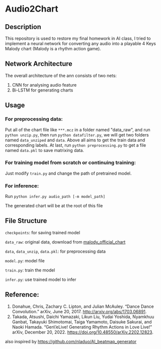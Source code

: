 # Audio2Chart

## Description
This repository is used to restore my final homework in AI class, I tried to implement a neural network for converting any audio into a playable 4 Keys Malody chart (Malody is a rhythm action game).

## Network Architecture

The overall architecture of the ann consists of two nets:

1. CNN for analysing audio feature
2. Bi-LSTM for generating charts

## Usage

### For preprocessing data: 

Put all of the chart file like `***.mcz` in a folder named "data_raw", and run `python unzip.py`, then run `python datafilter.py`, we will get two folders named `data_unziped` and `data`. Above all aims to get the train data and corresponding labels. At last, run `python preprocessing.py` to get a file named `data.pkl` to save matrixing data. 

### For training model from scratch or continuing training: 

Just modify `train.py` and change the path of pretrained model. 

### For inference:

Run `python infer.py audio_path [-m model_path]`

The generated chart will be at the root of this file

## File Structure

`checkpoints`: for saving trained model

`data_raw`: original data, download from [malody_official_chart](https://cbo17ty22x.feishu.cn/wiki/wikcncFuigGA1V7C9ffxcnWHSvd)

`data`, `data_unzip`, `data.pkl`: for preprocessing data

`model.py`: model file

`train.py`: train the model

`infer.py`: use trained model to infer

## Reference:

1. Donahue, Chris, Zachary C. Lipton, and Julian McAuley. “Dance Dance Convolution.” arXiv, June 20, 2017. http://arxiv.org/abs/1703.06891.
2. Takada, Atsushi, Daichi Yamazaki, Likun Liu, Yudai Yoshida, Nyamkhuu Ganbat, Takayuki Shimotomai, Taiga Yamamoto, Daisuke Sakurai, and Naoki Hamada. “Gen\’eLive! Generating Rhythm Actions in Love Live!” arXiv, December 20, 2022. https://doi.org/10.48550/arXiv.2202.12823.

also inspired by https://github.com/nladuo/AI_beatmap_generator